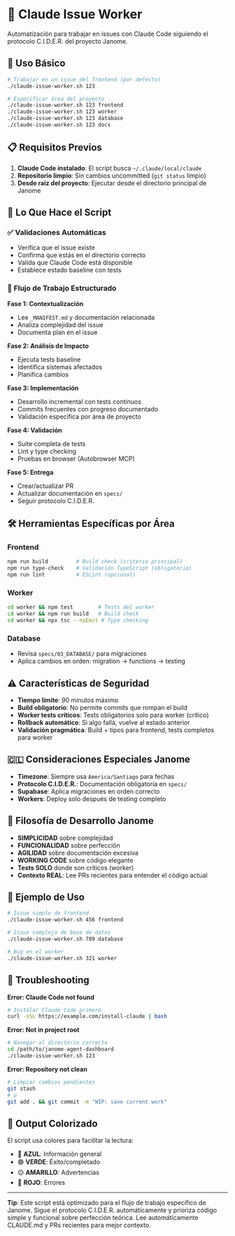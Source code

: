 # 🤖 Claude Issue Worker

Automatización para trabajar en issues con Claude Code siguiendo el protocolo C.I.D.E.R. del proyecto Janome.

## 🚀 Uso Básico

```bash
# Trabajar en un issue del frontend (por defecto)
./claude-issue-worker.sh 123

# Especificar área del proyecto
./claude-issue-worker.sh 123 frontend
./claude-issue-worker.sh 123 worker
./claude-issue-worker.sh 123 database
./claude-issue-worker.sh 123 docs
```

## 📋 Requisitos Previos

1. **Claude Code instalado**: El script busca `~/.claude/local/claude`
2. **Repositorio limpio**: Sin cambios uncommitted (`git status` limpio)
3. **Desde raíz del proyecto**: Ejecutar desde el directorio principal de Janome

## 🎯 Lo Que Hace el Script

### ✅ Validaciones Automáticas
- Verifica que el issue existe
- Confirma que estás en el directorio correcto
- Valida que Claude Code está disponible
- Establece estado baseline con tests

### 🔄 Flujo de Trabajo Estructurado

**Fase 1: Contextualización**
- Lee `_MANIFEST.md` y documentación relacionada
- Analiza complejidad del issue
- Documenta plan en el issue

**Fase 2: Análisis de Impacto**
- Ejecuta tests baseline
- Identifica sistemas afectados
- Planifica cambios

**Fase 3: Implementación**
- Desarrollo incremental con tests continuos
- Commits frecuentes con progreso documentado
- Validación específica por área de proyecto

**Fase 4: Validación**
- Suite completa de tests
- Lint y type checking
- Pruebas en browser (Autobrowser MCP)

**Fase 5: Entrega**
- Crear/actualizar PR
- Actualizar documentación en `specs/`
- Seguir protocolo C.I.D.E.R.

## 🛠️ Herramientas Específicas por Área

### Frontend
```bash
npm run build         # Build check (criterio principal)
npm run type-check    # Validación TypeScript (obligatorio)
npm run lint          # ESLint (opcional)
```

### Worker
```bash
cd worker && npm test        # Tests del worker
cd worker && npm run build   # Build check
cd worker && npx tsc --noEmit # Type checking
```

### Database
- Revisa `specs/03_DATABASE/` para migraciones
- Aplica cambios en orden: migration → functions → testing

## ⚠️ Características de Seguridad

- **Tiempo límite**: 90 minutos máximo
- **Build obligatorio**: No permite commits que rompan el build
- **Worker tests críticos**: Tests obligatorios solo para worker (crítico)
- **Rollback automático**: Si algo falla, vuelve al estado anterior
- **Validación pragmática**: Build + tipos para frontend, tests completos para worker

## 🇨🇱 Consideraciones Especiales Janome

- **Timezone**: Siempre usa `America/Santiago` para fechas
- **Protocolo C.I.D.E.R.**: Documentación obligatoria en `specs/`
- **Supabase**: Aplica migraciones en orden correcto
- **Workers**: Deploy solo después de testing completo

## 🚀 Filosofía de Desarrollo Janome

- **SIMPLICIDAD** sobre complejidad
- **FUNCIONALIDAD** sobre perfección
- **AGILIDAD** sobre documentación excesiva
- **WORKING CODE** sobre código elegante
- **Tests SOLO** donde son críticos (worker)
- **Contexto REAL**: Lee PRs recientes para entender el código actual

## 📝 Ejemplo de Uso

```bash
# Issue simple de frontend
./claude-issue-worker.sh 456 frontend

# Issue complejo de base de datos
./claude-issue-worker.sh 789 database

# Bug en el worker
./claude-issue-worker.sh 321 worker
```

## 🚨 Troubleshooting

**Error: Claude Code not found**
```bash
# Instalar Claude Code primero
curl -sSL https://example.com/install-claude | bash
```

**Error: Not in project root**
```bash
# Navegar al directorio correcto
cd /path/to/janome-agent-dashboard
./claude-issue-worker.sh 123
```

**Error: Repository not clean**
```bash
# Limpiar cambios pendientes
git stash
# o
git add . && git commit -m "WIP: save current work"
```

## 🎨 Output Colorizado

El script usa colores para facilitar la lectura:
- 🔵 **AZUL**: Información general
- 🟢 **VERDE**: Éxito/completado
- 🟡 **AMARILLO**: Advertencias
- 🔴 **ROJO**: Errores

---

**Tip**: Este script está optimizado para el flujo de trabajo específico de Janome. Sigue el protocolo C.I.D.E.R. automáticamente y prioriza código simple y funcional sobre perfección teórica. Lee automáticamente CLAUDE.md y PRs recientes para mejor contexto.